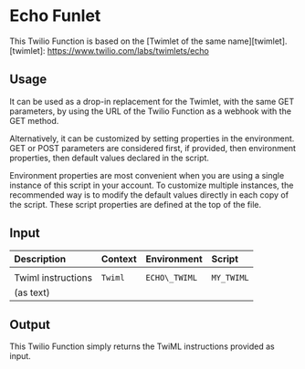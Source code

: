 # Echo Funlet

This Twilio Function is based on the [Twimlet of the same name][twimlet].
[twimlet]: https://www.twilio.com/labs/twimlets/echo

## Usage

It can be used as a drop-in replacement for the Twimlet, with the
same GET parameters, by using the URL of the Twilio Function as
a webhook with the GET method.

Alternatively, it can be customized by setting properties in the
environment. GET or POST parameters are considered first, if provided,
then environment properties, then default values declared in the script.

Environment properties are most convenient when you are using a single
instance of this script in your account. To customize multiple instances,
the recommended way is to modify the default values directly in each copy
of the script. These script properties are defined at the top of the file.

## Input

| Description              | Context        | Environment    | Script         |
| :----------------------- | :------------- | :------------- | :------------- |
|                          |                |                |                |
| Twiml instructions       | `Twiml`        | `ECHO\_TWIML`  | `MY_TWIML`     |
| (as text)                |                |                |                |

## Output

This Twilio Function simply returns the TwiML instructions provided as input.

